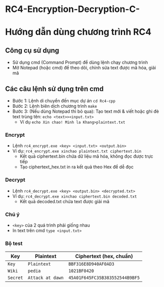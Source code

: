 # RC4-Encryption-Decryption-C-
# Hướng dẫn dùng chương trình RC4
## Công cụ sử dụng
- Sử dụng cmd (Command Prompt) để dùng lệnh chạy chương trình
- Mở Notepad (hoặc cmd) để theo dõi, chỉnh sửa text được mã hóa, giải mã 
## Các câu lệnh sử dụng trên cmd 
- Bước 1: Lệnh di chuyển đến mục dự án `cd Rc4-cpp`
- Bước 2: Lệnh biên dịch chương trình `make`
- Bước 3: (Nếu dùng Notepad thì bỏ qua): Tạo text mới & viết hoặc ghi đè text trùng tên: `echo <text>><input.txt>`
    - Ví dụ `echo Xin chao! Minh la Khang>plaintext.txt`
### Encrypt
- Lệnh `rc4_encrypt.exe <key> <input.txt> <output.bin>`
- Ví dụ: `rc4_encrypt.exe xinchao plaintext.txt ciphertext.bin`
    - Kết quả ciphertext.bin chứa dữ liệu mã hóa, không đọc được trực tiếp
    - Tạo ciphertext_hex.txt in ra kết quả theo Hex để dễ đọc 
### Decrypt
- Lệnh `rc4_decrypt.exe <key> <output.bin> <decrypted.txt>`
- Ví dụ: `rc4_decrypt.exe xinchao ciphertext.bin decoded.txt`
    - Kết quả decoded.txt chứa text được giải mã
### Chú ý
- `<key>` của 2 quá trình phải giống nhau
- In text trên cmd `type <input.txt>`
### Bộ test
| Key      | Plaintext        | Ciphertext (hex, chuẩn)        |
| -------- | ---------------- | ------------------------------ |
| `Key`    | `Plaintext`      | `BBF316E8D940AF0AD3`           |
| `Wiki`   | `pedia`          | `1021BF0420`                   |
| `Secret` | `Attack at dawn` | `45A01F645FC35B383552544B9BF5` |
